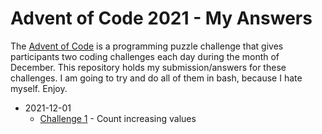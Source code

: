 # Advent of Code 2021 - My Answers

The [Advent of Code](https://adventofcode.com/) is a programming puzzle challenge that gives participants two coding challenges each day during the month of December. This repository holds my submission/answers for these challenges. I am going to try and do all of them in bash, because I hate myself. Enjoy.

 - 2021-12-01
    - [Challenge 1](01) - Count increasing values